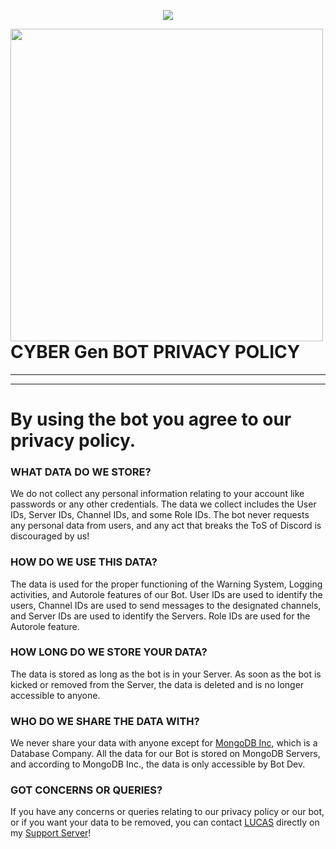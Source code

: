 <p align="center">
<img src="https://capsule-render.vercel.app/api?type=waving&color=gradient&height=200&section=header&text=CYBER.Gen&fontSize=80&fontAlignY=35&animation=twinkling&fontColor=gradient"/> </a> 
</p>

<img align="left" width="500" style="margin: 0 10px 0 0;" alt=" " src="https://discord.c99.nl/widget/theme-1/1109076213596692603.png">

# CYBER Gen BOT PRIVACY POLICY

- - - 

- - - 

# By using the bot you agree to our privacy policy.

### WHAT DATA DO WE STORE?

We do not collect any personal information relating to your account like passwords or any other credentials. The data we collect includes the User IDs, Server IDs, Channel IDs, and some Role IDs. The bot never requests any personal data from users, and any act that breaks the ToS of Discord is discouraged by us!

### HOW DO WE USE THIS DATA?

The data is used for the proper functioning of the Warning System, Logging activities, and Autorole features of our Bot. User IDs are used to identify the users, Channel IDs are used to send messages to the designated channels, and Server IDs are used to identify the Servers. Role IDs are used for the Autorole feature.

### HOW LONG DO WE STORE YOUR DATA?

The data is stored as long as the bot is in your Server. As soon as the bot is kicked or removed from the Server, the data is deleted and is no longer accessible to anyone.

### WHO DO WE SHARE THE DATA WITH?

We never share your data with anyone except for [MongoDB Inc](https://mongodb.com), which is a Database Company. All the data for our Bot is stored on MongoDB Servers, and according to MongoDB Inc., the data is only accessible by Bot Dev.

### GOT CONCERNS OR QUERIES?

If you have any concerns or queries relating to our privacy policy or our bot, or if you want your data to be removed, you can contact [LUCAS](https://discord.com/users/577600234734092288) directly on my [Support Server](https://discord.gg/4tHdFJxPhb)!

